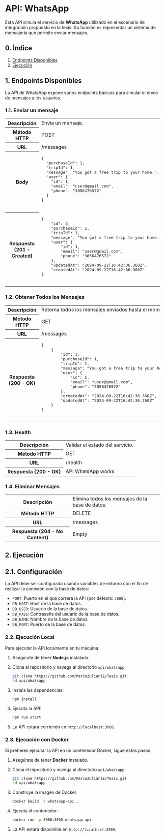 # API: WhatsApp

Esta API simula el servicio de **WhatsApp** utilizado en el escenario de integración propuesto en la tesis. Su función es representar un sistema de mensajería que permite enviar mensajes.

## 0. Índice

1. [Endpoints Disponibles](#1-endpoints-disponibles)
2. [Ejecución](#2-ejecución)

## 1. Endpoints Disponibles

La API de WhatsApp expone varios endpoints básicos para simular el envío de mensajes a los usuarios.

### 1.1. Enviar un mensaje

<table>
  <tr>
    <th>Descripción</th>
    <td>Envía un mensaje.</td>
  </tr>
  <tr>
    <th>Método HTTP</th>
    <td>POST</td>
  </tr>
  <tr>
    <th>URL</th>
    <td>/messages</td>
  </tr>
  <tr>
    <th>Body</th>
    <td>
      <pre>
{
  "purchaseId": 1,
  "tripId": 1,
  "message": "You got a free trip to your home.",
  "user": {
    "id": 1,
    "email": "user@gmail.com",
    "phone": "3056476572"
  }
}
      </pre>
    </td>
  </tr>
  <tr>
    <th>Respuesta (201 - Created)</th>
    <td>
      <pre>
{
    "id": 3,
    "purchaseId": 1,
    "tripId": 1,
    "message": "You got a free trip to your home.",
    "user": {
        "id": 1,
        "email": "user@gmail.com",
        "phone": "3056476572"
    },
    "updatedAt": "2024-09-22T16:42:36.360Z",
    "createdAt": "2024-09-22T16:42:36.360Z"
}
      </pre>
    </td>
  </tr>
</table>

### 1.2. Obtener Todos los Mensajes

<table>
  <tr>
    <th>Descripción</th>
    <td>Retorna todos los mensajes enviados hasta el momento.</td>
  </tr>
  <tr>
    <th>Método HTTP</th>
    <td>GET</td>
  </tr>
  <tr>
    <th>URL</th>
    <td>/messages</td>
  </tr>
  <tr>
    <th>Respuesta (200 - OK)</th>
    <td>
      <pre>
[
    {
        "id": 3,
        "purchaseId": 1,
        "tripId": 1,
        "message": "You got a free trip to your home.",
        "user": {
            "id": 1,
            "email": "user@gmail.com",
            "phone": "3056476572"
        },
        "createdAt": "2024-09-22T16:42:36.360Z",
        "updatedAt": "2024-09-22T16:42:36.360Z"
    }
]
      </pre>
    </td>
  </tr>
</table>

### 1.3. Health

<table>
  <tr>
    <th>Descripción</th>
    <td>Validar el estado del servicio.</td>
  </tr>
  <tr>
    <th>Método HTTP</th>
    <td>GET</td>
  </tr>
  <tr>
    <th>URL</th>
    <td>/health</td>
  </tr>
  <tr>
    <th>Respuesta (200 - OK)</th>
    <td>
      API WhatsApp works
    </td>
  </tr>
</table>

### 1.4. Eliminar Mensajes

<table>
  <tr>
    <th>Descripción</th>
    <td>Elimina todos los mensajes de la base de datos.</td>
  </tr>
  <tr>
    <th>Método HTTP</th>
    <td>DELETE</td>
  </tr>
  <tr>
    <th>URL</th>
    <td>/messages</td>
  </tr>
  <tr>
    <th>Respuesta (204 - No Content)</th>
    <td>
      Empty       
    </td>
  </tr>
</table>

## 2. Ejecución

## 2.1. Configuración

La API debe ser configurada usando variables de entorno con el fin de realizar la conexión con la base de datos:

- `PORT`: Puerto en el que correrá la API (por defecto: `3000`).
- `DB_HOST`: Host de la base de datos.
- `DB_USER`: Usuario de la base de datos.
- `DB_PASS`: Contraseña del usuario de la base de datos.
- `DB_NAME`: Nombre de la base de datos.
- `DB_PORT`: Puerto de la base de datos.

### 2.2. Ejecución Local

Para ejecutar la API localmente en tu máquina:

1. Asegúrate de tener **Node.js** instalado.

2. Clona el repositorio y navega al directorio `api/whatsapp`:

   ```bash
   git clone https://github.com/MarcoZulianiE/Tesis.git
   cd api/whatsapp
   ```

3. Instala las dependencias:

   ```bash
   npm install
   ```

4. Ejecuta la API:

   ```bash
   npm run start
   ```

5. La API estará corriendo en `http://localhost:3000`.

### 2.3. Ejecución con Docker

Si prefieres ejecutar la API en un contenedor Docker, sigue estos pasos:

1. Asegúrate de tener **Docker** instalado.

2. Clona el repositorio y navega al directorio `api/whatsapp`:

   ```bash
   git clone https://github.com/MarcoZulianiE/Tesis.git
   cd api/whatsapp
   ```

3. Construye la imagen de Docker:

   ```bash
   docker build -t whatsapp-api .
   ```

4. Ejecuta el contenedor:

   ```bash
   docker run -p 3000:3000 whatsapp-api
   ```

5. La API estará disponible en `http://localhost:3000`.
